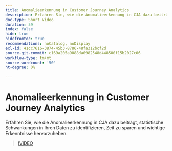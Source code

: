 ```yaml
---
title: Anomalieerkennung in Customer Journey Analytics
description: Erfahren Sie, wie die Anomalieerkennung in CJA dazu beiträgt, statistische Schwankungen in Ihren Daten zu identifizieren, Zeit zu sparen und wichtige Erkenntnisse hervorzuheben.
doc-type: Short Video
duration: 59
index: false
hide: true
hidefromtoc: true
recommendations: noCatalog, noDisplay
exl-id: 41cc7616-3874-45b3-8786-48fa312bcf2d
source-git-commit: c169a205a9088da0982548d448500f15b2027c06
workflow-type: tm+mt
source-wordcount: '50'
ht-degree: 0%

---
```


# Anomalieerkennung in Customer Journey Analytics

Erfahren Sie, wie die Anomalieerkennung in CJA dazu beiträgt, statistische Schwankungen in Ihren Daten zu identifizieren, Zeit zu sparen und wichtige Erkenntnisse hervorzuheben.

<!-- 72_S106_3442453_58_anomaly-detection-in-customer-journey-analytics -->
>[!VIDEO](https://video.tv.adobe.com/v/3458302/?learn=on&enablevpops=true)
